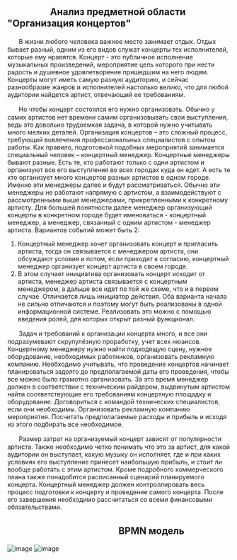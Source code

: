 ## ㅤㅤㅤㅤㅤАнализ предметной области "Организация концертов"

ㅤㅤВ жизни любого человека важное место занимает отдых. Отдых бывает разный, одним из его видов служат концерты тех исполнителей, которые ему нравятся. Концерт - это публичное исполнение музыкальных произведений, мероприятие цель которого при нести радость и душевное удовлетворение пришедшим на него людям. Концерты могут иметь самую разную аудиторию, и сейчас разнообразие жанров и исполнителей настолько велико, что для любой аудитории найдется артист, отвечающий ее требованиям.

ㅤㅤНо чтобы концерт состоялся его нужно организовать. Обычно у самих артистов нет времени самим организовывать свои выступления, ведь это довольно трудоемкая задача, в которой нужно учитывать много мелких деталей. Организация концертов – это сложный процесс, требующий вовлечения профессиональных специалистов с опытом работы. Как правило, подготовкой подобных мероприятий занимается специальный человек – концертный менеджер. Концертные менеджеры бывают разные. Есть те, кто работают только с одни артистом и организуют все его выступления во всех городах куда он едет. А есть те кто организует много концертов разных артистов в одном городе. Именно эти менеджеры далее и будут рассматриваться. Обычно эти менеджеры не работают напрямую с артистом, а взаимодействуют с рассмотренными выше менеджерами, прикрепленными к конкретному артисту. Для большей понятности далее менеджер организующий концерты в конкретном городе будет именоваться - концертный менеджер, а менеджер, связанный с одним артистом - менеджер артиста. Вариантов событий может быть 2:
1) Концертный менеджер хочет организовать концерт и пригласить артиста, тогда он связывается с менеджером артиста, они обсуждают условия и потом, если приходят к согласию, концертный менеджер организует концерт артиста в своем городе. 
2) В этом случает инициатива организовать концерт исходит от артиста, менеджер артиста связывается с концертным менеджером, а дальше все идет по той же схеме, что и в первом случае. Отличается лишь инициатор действия.
Оба варианта начала не сильно отличаются и поэтому могут быть реализованы в одной информационной системе. Реализовать это можно с помощью введения ролей, для которых открыт разный функционал.

ㅤㅤЗадач и требований к организации концерта много, и все они подразумевают скрупулёзную проработку, учет всех нюансов. Концертному менеджеру нужно найти подходящую сцену, нужное оборудование, необходимых работников, организовать рекламную компанию. Необходимо учитывать, что проведение концертов начинает планироваться задолго до предполагаемой даты его проведения, чтобы все можно было грамотно организовать. За это время менеджер должен в соответствии с техническим райдером, выдвинутым артистом найти соответствующие его требованиям  концертную площадку и оборудование. Договориться с командой технических специалистов, если они необходимы. Организовать рекламную компанию мероприятия. Посчитать предполагаемые расходы и прибыль и исходя из этого подбирать все необходимое.

ㅤㅤРазмер затрат на организуемый концерт зависят от популярности артиста. Также необходимо четко понимать что это за артист, для какой аудитории он выступает, какую музыку он исполняет, где и при каких условиях его выступление принесет наибольшую прибыль, и стоит ли вообще работать с этим артистом. Кроме подробного коммерческого плана также понадобится расписанный сценарий планируемого концерта. Концертный менеджер должен контроллировать весь процесс подготовки к концерту и проведение самого концерта. После его завершения необходимо рассчитаться со всеми финансовыми обязательствами.

## ㅤㅤㅤㅤㅤㅤㅤㅤㅤㅤㅤㅤㅤBPMN модель
![image](https://user-images.githubusercontent.com/104776734/195512714-0ac86c37-4f20-4d24-8659-b6223953e081.png)
![image](https://user-images.githubusercontent.com/104776734/195512757-9e8169cd-6520-4145-8991-19f842125234.png)
